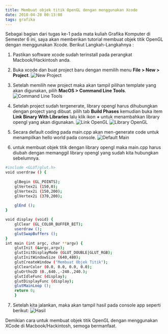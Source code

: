 ```yaml
---
title: Membuat objek titik OpenGL dengan menggunakan Xcode
date: 2018-04-28 00:13:08
tags: grafika
---
```


Sebagai bagian dari tugas ke-1 pada mata kuliah Grafika Komputer di Semester 6 ini, saya akan memberikan tutorial membuat objek titik OpenGL dengan menggunakan Xcode.
Berikut Langkah-Langkahnya :

1. Pastikan software xcode sudah terinstall pada perangkat Macbook/Hackintosh anda.

2. Buka xcode dan buat project baru dengan memilih menu **File > New > Project**.
![New Project](https://github.com/iwanbazz/iwanbazz.github.io/blob/master/img/new_project.png?raw=true)

3. Setelah memilih new project maka akan tampil pilihan template yang akan digunakan, pilih **MacOS > Command Line Tools**.
![Command Line Tools](https://github.com/iwanbazz/iwanbazz.github.io/blob/master/img/command_line_tools.png?raw=true)

4. Setelah project sudah tergenerate, library opengl harus dihubungkan dengan project yang dibuat. pilih tab **Build Phases** kemudian buka item **Link Binary With Libraries** lalu klik ikon **+** untuk menambahkan library opengl yang akan digunakan.
![Link OpenGL](https://github.com/iwanbazz/iwanbazz.github.io/blob/master/img/link_opengl.png?raw=true)
![Library OpenGL](https://github.com/iwanbazz/iwanbazz.github.io/blob/master/img/lib_opengl.png?raw=true)

5. Secara default coding pada main.cpp akan men-generate code untuk menampilkan hello world pada console.
![Default Main](https://github.com/iwanbazz/iwanbazz.github.io/blob/master/img/default_main.png?raw=true)

6. untuk membuat objek titik dengan library opengl maka main.cpp harus diubah dengan memanggil library opengl yang sudah kita hubungkan sebelumnya.

``` bash
#include <GLUT/glut.h>
void userdraw () {
    
    glBegin (GL_POINTS);
    glVertex2i (150,0);
    glVertex2i (150,200);
    glVertex2i (370,200);
    
    glEnd ();
}

void display (void) {
    glClear (GL_COLOR_BUFFER_BIT);
    userdraw ();
    glutSwapBuffers ();
}
int main (int argc, char **argv) {
    glutInit (&argc,argv);
    glutInitDisplayMode (GLUT_DOUBLE|GLUT_RGB);
    glutInitWindowSize (640,480);
    glutCreateWindow ("Membuat Objek Titik");
    glClearColor (0.0, 0.0, 0.0, 0.0);
    gluOrtho2D (0.,640.,-240.,240.);
    glutIdleFunc (display);
    glutDisplayFunc (display);
    glutMainLoop ();
    return 0;
    }
```

7. Setelah kita jalankan, maka akan tampil hasil pada console app seperti berikut:
![Hasil](https://github.com/iwanbazz/iwanbazz.github.io/blob/master/img/result.png?raw=true)

Demikian cara untuk membuat objek titik OpenGL dengan menggunakan XCode di Macbook/Hackintosh, semoga bermanfaat.
